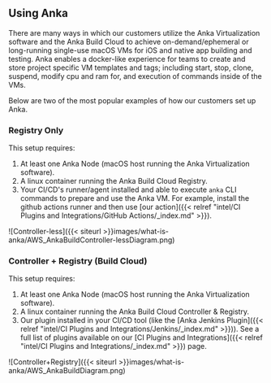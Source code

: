 ## Using Anka

There are many ways in which our customers utilize the Anka Virtualization software and the Anka Build Cloud to achieve on-demand/ephemeral or long-running single-use macOS VMs for iOS and native app building and testing. Anka enables a docker-like experience for teams to create and store project specific VM templates and tags; including start, stop, clone, suspend, modify cpu and ram for, and execution of commands inside of the VMs.

Below are two of the most popular examples of how our customers set up Anka.
### Registry Only

This setup requires:

1. At least one Anka Node (macOS host running the Anka Virtualization software).
2. A linux container running the Anka Build Cloud Registry.
3. Your CI/CD's runner/agent installed and able to execute `anka` CLI commands to prepare and use the Anka VM. For example, install the github actions runner and then use [our action]({{< relref "intel/CI Plugins and Integrations/GitHub Actions/_index.md" >}}).

![Controller-less]({{< siteurl >}}images/what-is-anka/AWS_AnkaBuildController-lessDiagram.png)

### Controller + Registry (Build Cloud)

This setup requires:

1. At least one Anka Node (macOS host running the Anka Virtualization software).
2. A linux container running the Anka Build Cloud Controller & Registry.
3. Our plugin installed in your CI/CD tool (like the [Anka Jenkins Plugin]({{< relref "intel/CI Plugins and Integrations/Jenkins/_index.md" >}})). See a full list of plugins available on our [CI Plugins and Integrations]({{< relref "intel/CI Plugins and Integrations/_index.md" >}}) page.

![Controller+Registry]({{< siteurl >}}images/what-is-anka/AWS_AnkaBuildDiagram.png)
